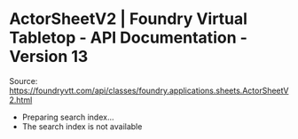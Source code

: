 # ActorSheetV2 | Foundry Virtual Tabletop - API Documentation - Version 13

Source: https://foundryvtt.com/api/classes/foundry.applications.sheets.ActorSheetV2.html

- Preparing search index...
- The search index is not available


